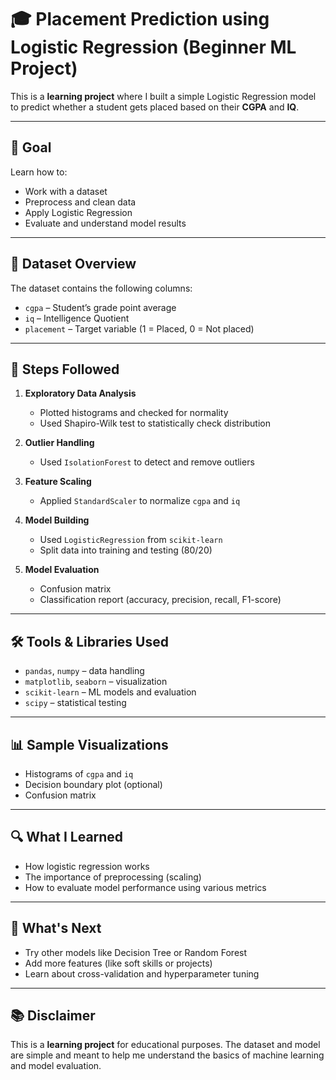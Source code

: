 # 🎓 Placement Prediction using Logistic Regression (Beginner ML Project)

This is a **learning project** where I built a simple Logistic Regression model to predict whether a student gets placed based on their **CGPA** and **IQ**.

---

## 📌 Goal

Learn how to:
- Work with a dataset
- Preprocess and clean data
- Apply Logistic Regression
- Evaluate and understand model results

---

## 📁 Dataset Overview

The dataset contains the following columns:
- `cgpa` – Student’s grade point average
- `iq` – Intelligence Quotient
- `placement` – Target variable (1 = Placed, 0 = Not placed)

---

## 🧪 Steps Followed

1. **Exploratory Data Analysis**
   - Plotted histograms and checked for normality
   - Used Shapiro-Wilk test to statistically check distribution

2. **Outlier Handling**
   - Used `IsolationForest` to detect and remove outliers

3. **Feature Scaling**
   - Applied `StandardScaler` to normalize `cgpa` and `iq`

4. **Model Building**
   - Used `LogisticRegression` from `scikit-learn`
   - Split data into training and testing (80/20)

5. **Model Evaluation**
   - Confusion matrix
   - Classification report (accuracy, precision, recall, F1-score)

---

## 🛠️ Tools & Libraries Used

- `pandas`, `numpy` – data handling
- `matplotlib`, `seaborn` – visualization
- `scikit-learn` – ML models and evaluation
- `scipy` – statistical testing

---

## 📊 Sample Visualizations

- Histograms of `cgpa` and `iq`
- Decision boundary plot (optional)
- Confusion matrix

---

## 🔍 What I Learned

- How logistic regression works
- The importance of preprocessing (scaling)
- How to evaluate model performance using various metrics

---

## 🚀 What's Next

- Try other models like Decision Tree or Random Forest
- Add more features (like soft skills or projects)
- Learn about cross-validation and hyperparameter tuning

---

## 📚 Disclaimer

This is a **learning project** for educational purposes. The dataset and model are simple and meant to help me understand the basics of machine learning and model evaluation.


